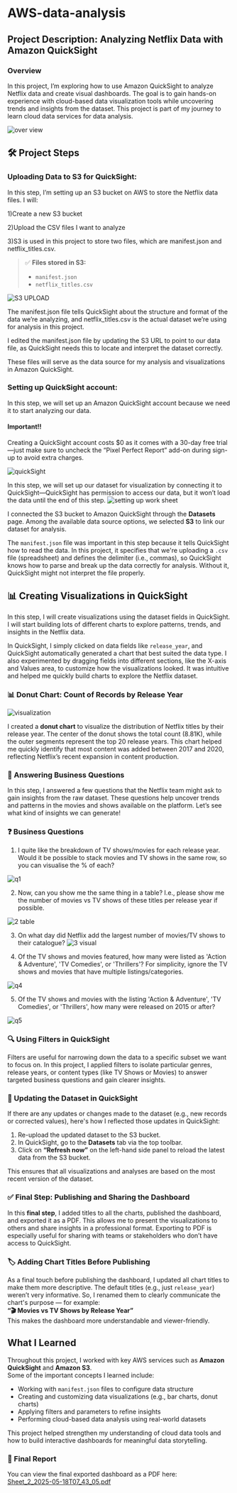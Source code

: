 # AWS-data-analysis
## Project Description: Analyzing Netflix Data with Amazon QuickSight
### Overview
In this project, I’m exploring how to use Amazon QuickSight to analyze Netflix data and create visual dashboards. The goal is to gain hands-on experience with cloud-based data visualization tools while uncovering trends and insights from the dataset. This project is part of my journey to learn cloud data services for data analysis.

![over view](https://github.com/user-attachments/assets/adb50724-69b8-4c8c-a39a-2d3558ddfd55)

## 🛠️ Project Steps
### Uploading Data to S3 for QuickSight:

In this step, I’m setting up an S3 bucket on AWS to store the Netflix data files. I will:

1)Create a new S3 bucket

2)Upload the CSV files I want to analyze

3)S3 is used in this project to store two files, which are manifest.json and netflix_titles.csv.

> ✅ **Files stored in S3:**  
> - `manifest.json`  
> - `netflix_titles.csv`

![S3 UPLOAD](https://github.com/user-attachments/assets/8a3bdb9d-a33c-486d-bd86-fe0c9a226d61)

The manifest.json file tells QuickSight about the structure and format of the data we’re analyzing, and netflix_titles.csv is the actual dataset we’re using for analysis in this project.

I edited the manifest.json file by updating the S3 URL to point to our data file, as QuickSight needs this to locate and interpret the dataset correctly.

These files will serve as the data source for my analysis and visualizations in Amazon QuickSight.

### Setting up QuickSight account:

In this step, we will set up an Amazon QuickSight account because we need it to start analyzing our data.
#### Important!!

Creating a QuickSight account costs $0 as it comes with a 30-day free trial—just make sure to uncheck the “Pixel Perfect Report” add-on during sign-up to avoid extra charges.

![quickSight](https://github.com/user-attachments/assets/d88b8813-80a5-4c7e-a574-461bc61166b6)

In this step, we will set up our dataset for visualization by connecting it to QuickSight—QuickSight has permission to access our data, but it won’t load the data until the end of this step.
![setting up work sheet](https://github.com/user-attachments/assets/cbf66921-a00f-47b1-a2f3-a14e19963e83)

I connected the S3 bucket to Amazon QuickSight through the **Datasets** page. Among the available data source options, we selected **S3** to link our dataset for analysis.

The `manifest.json` file was important in this step because it tells QuickSight how to read the data. In this project, it specifies that we're uploading a `.csv` file (spreadsheet) and defines the delimiter (i.e., commas), so QuickSight knows how to parse and break up the data correctly for analysis. Without it, QuickSight might not interpret the file properly.

## 📊 Creating Visualizations in QuickSight

In this step, I will create visualizations using the dataset fields in QuickSight. I will start building lots of different charts to explore patterns, trends, and insights in the Netflix data.

In QuickSight, I simply clicked on data fields like `release_year`, and QuickSight automatically generated a chart that best suited the data type. I also experimented by dragging fields into different sections, like the X-axis and Values area, to customize how the visualizations looked. It was intuitive and helped me quickly build charts to explore the Netflix dataset.
### 📊 Donut Chart: Count of Records by Release Year

![visualization](https://github.com/user-attachments/assets/ac048a97-7e46-4cc5-bc9c-d86144849b7e)

I created a **donut chart** to visualize the distribution of Netflix titles by their release year. The center of the donut shows the total count (8.81K), while the outer segments represent the top 20 release years. This chart helped me quickly identify that most content was added between 2017 and 2020, reflecting Netflix’s recent expansion in content production.

### 🧠 Answering Business Questions

In this step, I answered a few questions that the Netflix team might ask to gain insights from the raw dataset. These questions help uncover trends and patterns in the movies and shows available on the platform. Let’s see what kind of insights we can generate!

### ❓ Business Questions

1) I quite like the breakdown of TV shows/movies for each release year. Would it be possible to stack movies and TV shows in the same row, so you can visualise the % of each?

![q1](https://github.com/user-attachments/assets/0a298fd4-9ab1-4287-b3c5-98afb35f0dd5)

2) Now, can you show me the same thing in a table? I.e., please show me the number of movies vs TV shows of these titles per release year if possible.

![2 table](https://github.com/user-attachments/assets/ddb1155d-29c8-421d-a40b-f3e7c6b49641)

3) On what day did Netflix add the largest number of movies/TV shows to their catalogue?
![3 visual](https://github.com/user-attachments/assets/6227a62c-366e-4942-849c-a63aac7721db)

4) Of the TV shows and movies featured, how many were listed as 'Action & Adventure', 'TV Comedies', or 'Thrillers'? For simplicity, ignore the TV shows and movies that have multiple listings/categories.

![q4](https://github.com/user-attachments/assets/6ee1289e-28da-422c-a2d0-6cf1f2a7cab8)

5) Of the TV shows and movies with the listing 'Action & Adventure', 'TV Comedies', or 'Thrillers', how many were released on 2015 or after?

![q5](https://github.com/user-attachments/assets/580d8660-4cd3-4c4d-8472-55d905aee35c)

### 🔍 Using Filters in QuickSight

Filters are useful for narrowing down the data to a specific subset we want to focus on. In this project, I applied filters to isolate particular genres, release years, or content types (like TV Shows or Movies) 
to answer targeted business questions and gain clearer insights.

### 🔄 Updating the Dataset in QuickSight

If there are any updates or changes made to the dataset (e.g., new records or corrected values), here's how I reflected those updates in QuickSight:

1. Re-upload the updated dataset to the S3 bucket.
2. In QuickSight, go to the **Datasets** tab via the top toolbar.
3. Click on **“Refresh now”** on the left-hand side panel to reload the latest data from the S3 bucket.

This ensures that all visualizations and analyses are based on the most recent version of the dataset.

### ✅ Final Step: Publishing and Sharing the Dashboard

In this **final step**, I added titles to all the charts, published the dashboard, and exported it as a PDF. This allows me to present the visualizations to others and share insights in a professional format. Exporting to PDF is especially useful for sharing with teams or stakeholders who don’t have access to QuickSight.

### 🏷️ Adding Chart Titles Before Publishing

As a final touch before publishing the dashboard, I updated all chart titles to make them more descriptive. The default titles (e.g., just `release_year`) weren’t very informative. So, I renamed them to clearly communicate the chart's purpose — for example:  
**“🎬 Movies vs TV Shows by Release Year”**  
This makes the dashboard more understandable and viewer-friendly.

## What I Learned

Throughout this project, I worked with key AWS services such as **Amazon QuickSight** and **Amazon S3**.  
Some of the important concepts I learned include:

- Working with `manifest.json` files to configure data structure
- Creating and customizing data visualizations (e.g., bar charts, donut charts)
- Applying filters and parameters to refine insights
- Performing cloud-based data analysis using real-world datasets

This project helped strengthen my understanding of cloud data tools and how to build interactive dashboards for meaningful data storytelling.

### 📄 Final Report

You can view the final exported dashboard as a PDF here:  
[Sheet_2_2025-05-18T07_43_05.pdf](https://github.com/user-attachments/files/20271759/Sheet_2_2025-05-18T07_43_05.pdf)







